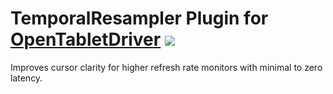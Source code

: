 # TemporalResampler Plugin for [OpenTabletDriver](https://github.com/OpenTabletDriver/OpenTabletDriver) [![](https://img.shields.io/github/downloads/shmkle/TemporalResampler/total.svg)](https://github.com/shmkle/TemporalResampler/releases/latest)

Improves cursor clarity for higher refresh rate monitors with minimal to zero latency. 

